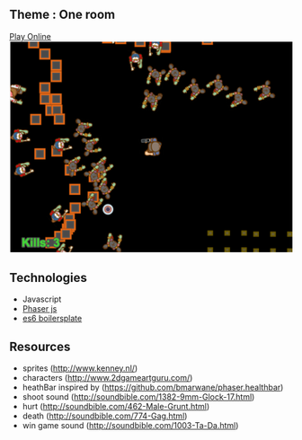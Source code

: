 ## Theme  : One room
[Play Online](https://guillaume-gomez.github.io/LD37/build/)
![Game](./preview.png "ScreenShot")

## Technologies
- Javascript
- [Phaser js](http://phaser.io/)
- [es6 boilersplate](https://github.com/belohlavek/phaser-es6-boilerplate)

## Resources
- sprites (http://www.kenney.nl/)
- characters (http://www.2dgameartguru.com/)
- heathBar inspired by (https://github.com/bmarwane/phaser.healthbar)
- shoot sound (http://soundbible.com/1382-9mm-Glock-17.html)
- hurt (http://soundbible.com/462-Male-Grunt.html)
- death (http://soundbible.com/774-Gag.html)
- win game sound (http://soundbible.com/1003-Ta-Da.html)